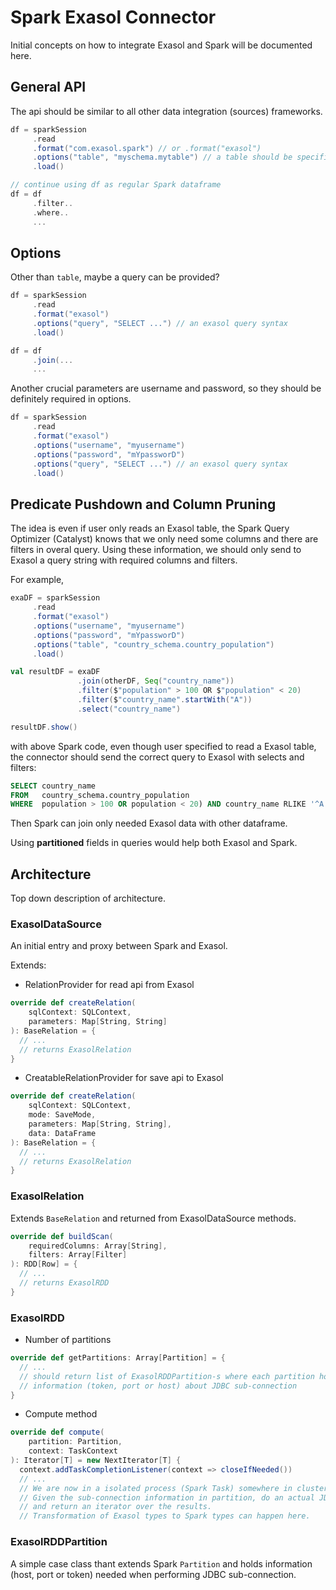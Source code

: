 # Spark Exasol Connector

Initial concepts on how to integrate Exasol and Spark will be documented here.

## General API

The api should be similar to all other data integration (sources) frameworks.

```scala
df = sparkSession
     .read
     .format("com.exasol.spark") // or .format("exasol")
     .options("table", "myschema.mytable") // a table should be specified
     .load()

// continue using df as regular Spark dataframe
df = df
     .filter..
     .where..
     ...
```

## Options

Other than `table`, maybe a query can be provided?

```scala
df = sparkSession
     .read
     .format("exasol")
     .options("query", "SELECT ...") // an exasol query syntax
     .load()

df = df
     .join(...
     ...
```

Another crucial parameters are username and password, so they should be
definitely required in options.

```scala
df = sparkSession
     .read
     .format("exasol")
     .options("username", "myusername")
     .options("password", "mYpassworD")
     .options("query", "SELECT ...") // an exasol query syntax
     .load()
```

## Predicate Pushdown and Column Pruning

The idea is even if user only reads an Exasol table, the Spark Query Optimizer
(Catalyst) knows that we only need some columns and there are filters in overal
query. Using these information, we should only send to Exasol a query string
with required columns and filters.

For example,

```scala
exaDF = sparkSession
     .read
     .format("exasol")
     .options("username", "myusername")
     .options("password", "mYpassworD")
     .options("table", "country_schema.country_population")
     .load()

val resultDF = exaDF
               .join(otherDF, Seq("country_name"))
               .filter($"population" > 100 OR $"population" < 20)
               .filter($"country_name".startWith("A"))
               .select("country_name")

resultDF.show()
```

with above Spark code, even though user specified to read a Exasol table, the
connector should send the correct query to Exasol with selects and filters:

```sql
SELECT country_name
FROM   country_schema.country_population
WHERE  population > 100 OR population < 20) AND country_name RLIKE '^A.*';
```

Then Spark can join only needed Exasol data with other dataframe.

Using **partitioned** fields in queries would help both Exasol and Spark.

## Architecture

Top down description of architecture.

### ExasolDataSource

An initial entry and proxy between Spark and Exasol.

Extends:

- RelationProvider for read api from Exasol

```scala
override def createRelation(
    sqlContext: SQLContext,
    parameters: Map[String, String]
): BaseRelation = {
  // ...
  // returns ExasolRelation
}
```

- CreatableRelationProvider for save api to Exasol

```scala
override def createRelation(
    sqlContext: SQLContext,
    mode: SaveMode,
    parameters: Map[String, String],
    data: DataFrame
): BaseRelation = {
  // ...
  // returns ExasolRelation
}
```

### ExasolRelation

Extends `BaseRelation` and returned from ExasolDataSource methods.

```scala
override def buildScan(
    requiredColumns: Array[String],
    filters: Array[Filter]
): RDD[Row] = {
  // ...
  // returns ExasolRDD
}
```

### ExasolRDD

- Number of partitions

```scala
override def getPartitions: Array[Partition] = {
  // ...
  // should return list of ExasolRDDPartition-s where each partition holds
  // information (token, port or host) about JDBC sub-connection
}
```

- Compute method

```scala
override def compute(
    partition: Partition,
    context: TaskContext
): Iterator[T] = new NextIterator[T] {
  context.addTaskCompletionListener(context => closeIfNeeded())
  // ...
  // We are now in a isolated process (Spark Task) somewhere in cluster.
  // Given the sub-connection information in partition, do an actual JDBC call
  // and return an iterator over the results.
  // Transformation of Exasol types to Spark types can happen here.
```

### ExasolRDDPartition

A simple case class thant extends Spark `Partition` and holds information (host,
port or token) needed when performing JDBC sub-connection.
